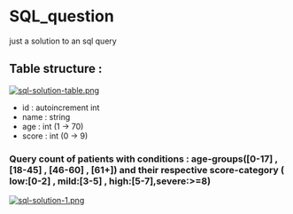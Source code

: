 # SQL_question
just a solution to an sql query

## Table structure : 
[![sql-solution-table.png](https://i.postimg.cc/mg0Kf8p9/sql-solution-table.png)](https://postimg.cc/G4xXvJC3)

- id : autoincrement int
- name : string
- age : int (1 -> 70)
- score : int (0 -> 9)

### Query count of patients with conditions : age-groups([0-17] , [18-45] , [46-60] , [61+]) and their respective score-category ( low:[0-2] , mild:[3-5] , high:[5-7],severe:>=8)
[![sql-solution-1.png](https://i.postimg.cc/MHbysKMH/sql-solution-1.png)](https://postimg.cc/QKC9CDqZ)

